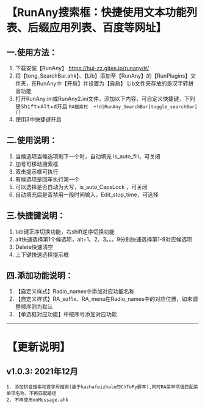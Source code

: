 # 【RunAny搜索框：快捷使用文本功能列表、后缀应用列表、百度等网址】

## 一.使用方法：
1. 下载安装【RunAny】 https://hui-zz.gitee.io/runany/#/
2. 将【tong_SearchBar.ahk】、【Lib】添加至【RunAny】的【RunPlugins】文件夹，在RunAny中【开启】并设置为【自启】
    Lib文件夹存放的是汉字转拼音功能
3. 打开RunAny.ini或RunAny2.ini文件，添加以下内容，可自定义快捷键，下列是<kbd>Shift</kbd>+<kbd>Alt</kbd>+<kbd>d</kbd>开启
    `RA搜索栏	+!d|RunAny_SearchBar[toggle_searchBar]()`
4. 使用3中快捷键开启

## 二.使用说明：
1. 当候选项当候选项剩下一个时，自动填充 is_auto_fill，可关闭
2. 加号可移动搜索框
3. 双击提示框可执行
4. 有候选项是回车执行第一个
5. 可以选择是否自动为大写，is_auto_CapsLock ，可关闭
6. 自动填充后是否禁用一段时间输入，Edit_stop_time，可选择

## 三.快捷键说明：
1. tab键正序切换功能，右shift逆序切换功能
2. alt快速选择第1个候选项，alt+1、2、3。。。9分别快速选择第1-9对应候选项
3. Delete快速清空
4. 上下键快速选择提示框

## 四.添加功能说明：
1. 【自定义样式】Radio_names中添加对应功能名称
2. 【自定义样式】RA_suffix、RA_menu在Radio_names中的对应位置，如未调整顺序则为默认
3. 【单选框对应功能】中按序号添加对应功能

---

# 【更新说明】
## v1.0.3: 2021年12月
	1. 添加拼音搜索和首字母搜索(基于kazhafeizhale的ChToPy脚本),同时RA菜单项值匹配菜单项名称，不再匹配路径
	2. 不再使用onMessage.ahk

